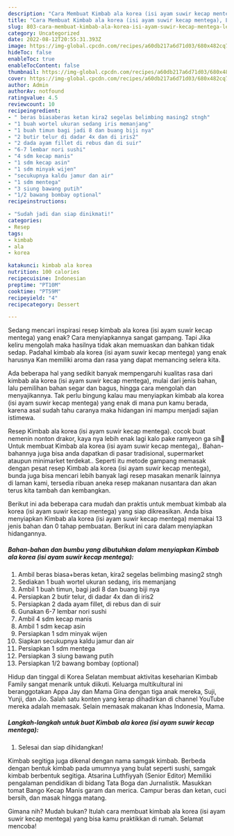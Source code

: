 ```yaml
---
description: "Cara Membuat Kimbab ala korea (isi ayam suwir kecap mentega), Lezat Sekali"
title: "Cara Membuat Kimbab ala korea (isi ayam suwir kecap mentega), Lezat Sekali"
slug: 803-cara-membuat-kimbab-ala-korea-isi-ayam-suwir-kecap-mentega-lezat-sekali
category: Uncategorized
date: 2022-08-12T20:55:31.393Z
image: https://img-global.cpcdn.com/recipes/a60db217a6d71d03/680x482cq70/kimbab-ala-korea-isi-ayam-suwir-kecap-mentega-foto-resep-utama.jpg
hideToc: false
enableToc: true
enableTocContent: false
thumbnail: https://img-global.cpcdn.com/recipes/a60db217a6d71d03/680x482cq70/kimbab-ala-korea-isi-ayam-suwir-kecap-mentega-foto-resep-utama.jpg
cover: https://img-global.cpcdn.com/recipes/a60db217a6d71d03/680x482cq70/kimbab-ala-korea-isi-ayam-suwir-kecap-mentega-foto-resep-utama.jpg
author: Admin
authorAv: notfound
ratingvalue: 4.5
reviewcount: 10
recipeingredient:
- " beras biasaberas ketan kira2 segelas belimbing masing2 stngh"
- "1 buah wortel ukuran sedang iris memanjang"
- "1 buah timun bagi jadi 8 dan buang biji nya"
- "2 butir telur di dadar 4x dan di iris2"
- "2 dada ayam fillet di rebus dan di suir"
- "6-7 lembar nori sushi"
- "4 sdm kecap manis"
- "1 sdm kecap asin"
- "1 sdm minyak wijen"
- "secukupnya kaldu jamur dan air"
- "1 sdm mentega"
- "3 siung bawang putih"
- "1/2 bawang bombay optional"
recipeinstructions:

- "Sudah jadi dan siap dinikmati!"
categories:
- Resep
tags:
- kimbab
- ala
- korea

katakunci: kimbab ala korea 
nutrition: 100 calories
recipecuisine: Indonesian
preptime: "PT10M"
cooktime: "PT59M"
recipeyield: "4"
recipecategory: Dessert

---
```



Sedang mencari inspirasi resep kimbab ala korea (isi ayam suwir kecap mentega) yang enak? Cara menyiapkannya sangat gampang. Tapi Jika keliru mengolah maka hasilnya tidak akan memuaskan dan bahkan tidak sedap. Padahal kimbab ala korea (isi ayam suwir kecap mentega) yang enak harusnya Kan memiliki aroma dan rasa yang dapat memancing selera kita.


Ada beberapa hal yang sedikit banyak mempengaruhi kualitas rasa dari kimbab ala korea (isi ayam suwir kecap mentega), mulai dari jenis bahan, lalu pemilihan bahan segar dan bagus, hingga cara mengolah dan menyajikannya. Tak perlu bingung kalau mau menyiapkan kimbab ala korea (isi ayam suwir kecap mentega) yang enak di mana pun kamu berada, karena asal sudah tahu caranya maka hidangan ini mampu menjadi sajian istimewa.

Resep Kimbab ala korea (isi ayam suwir kecap mentega). cocok buat nemenin nonton drakor, kaya nya lebih enak lagi kalo pake ramyeon ga sih🤤 Untuk membuat Kimbab ala korea (isi ayam suwir kecap mentega),. Bahan-bahannya juga bisa anda dapatkan di pasar tradisional, supermarket ataupun minimarket terdekat.. Seperti itu metode gampang memasak dengan pesat resep Kimbab ala korea (isi ayam suwir kecap mentega), bunda juga bisa mencari lebih banyak lagi resep masakan menarik lainnya di laman kami, tersedia ribuan aneka resep makanan nusantara dan akan terus kita tambah dan kembangkan.


Berikut ini ada beberapa cara mudah dan praktis untuk membuat kimbab ala korea (isi ayam suwir kecap mentega) yang siap dikreasikan. Anda bisa menyiapkan Kimbab ala korea (isi ayam suwir kecap mentega) memakai 13 jenis bahan dan 0 tahap pembuatan. Berikut ini cara dalam menyiapkan hidangannya.

<!--inarticleads1-->

##### Bahan-bahan dan bumbu yang dibutuhkan dalam menyiapkan Kimbab ala korea (isi ayam suwir kecap mentega):

1. Ambil  beras biasa+beras ketan, kira2 segelas belimbing masing2 stngh
1. Sediakan 1 buah wortel ukuran sedang, iris memanjang
1. Ambil 1 buah timun, bagi jadi 8 dan buang biji nya
1. Persiapkan 2 butir telur, di dadar 4x dan di iris2
1. Persiapkan 2 dada ayam fillet, di rebus dan di suir
1. Gunakan 6-7 lembar nori sushi
1. Ambil 4 sdm kecap manis
1. Ambil 1 sdm kecap asin
1. Persiapkan 1 sdm minyak wijen
1. Siapkan secukupnya kaldu jamur dan air
1. Persiapkan 1 sdm mentega
1. Persiapkan 3 siung bawang putih
1. Persiapkan 1/2 bawang bombay (optional)


Hidup dan tinggal di Korea Selatan membuat aktivitas keseharian Kimbab Family sangat menarik untuk diikuti. Keluarga multikultural ini beranggotakan Appa Jay dan Mama Gina dengan tiga anak mereka, Suji, Yunji, dan Jio. Salah satu konten yang kerap dihadirkan di channel YouTube mereka adalah memasak. Selain memasak makanan khas Indonesia, Mama. 

<!--inarticleads2-->

##### Langkah-langkah untuk buat Kimbab ala korea (isi ayam suwir kecap mentega):


1. Selesai dan siap dihidangkan!

Kimbab segitiga juga dikenal dengan nama samgak kimbab. Berbeda dengan bentuk kimbab pada umumnya yang bulat seperti sushi, samgak kimbab berbentuk segitiga. Atsarina Luthfiyyah (Senior Editor) Memiliki pengalaman pendidikan di bidang Tata Boga dan Jurnalistik. Masukkan tomat Bango Kecap Manis garam dan merica. Campur beras dan ketan, cuci bersih, dan masak hingga matang. 

Gimana nih? Mudah bukan? Itulah cara membuat kimbab ala korea (isi ayam suwir kecap mentega) yang bisa kamu praktikkan di rumah. Selamat mencoba!
